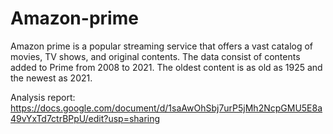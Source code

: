 # Amazon-prime
Amazon prime is a popular streaming service that offers a vast catalog of movies, TV shows, and original contents. The data consist of contents added to Prime from 2008 to 2021. The oldest content is as old as 1925 and the newest as 2021.

Analysis report: https://docs.google.com/document/d/1saAwOhSbj7urP5jMh2NcpGMU5E8a49vYxTd7ctrBPpU/edit?usp=sharing
